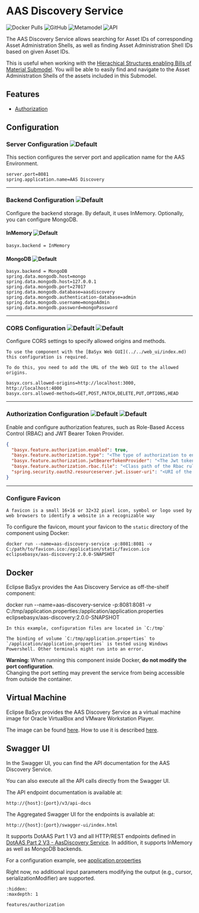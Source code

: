 # AAS Discovery Service

![Docker Pulls](https://img.shields.io/docker/pulls/eclipsebasyx/aas-discovery)
![GitHub](https://img.shields.io/github/license/eclipse-basyx/basyx-java-server-sdk)
![Metamodel](https://img.shields.io/badge/Metamodel-v3.0-yellow)
![API](https://img.shields.io/badge/API-v3.0-yellow)

The AAS Discovery Service allows searching for Asset IDs of corresponding Asset Administration Shells, as well as finding Asset Administration Shell IDs based on given Asset IDs.

This is useful when working with the [Hierachical Structures enabling Bills of Material Submodel](https://industrialdigitaltwin.org/wp-content/uploads/2023/04/IDTA-02011-1-0_Submodel_HierarchicalStructuresEnablingBoM.pdf). You will be able to easily find and navigate to the Asset Administration Shells of the assets included in this Submodel.

## Features
- [Authorization](./features/authorization.md)

## Configuration

### Server Configuration ![Default](https://img.shields.io/badge/required-true-red)
This section configures the server port and application name for the AAS Environment.
```properties
server.port=8081
spring.application.name=AAS Discovery
```
---

### Backend Configuration ![Default](https://img.shields.io/badge/required-true-red)
Configure the backend storage. By default, it uses InMemory. Optionally, you can configure MongoDB.
#### InMemory ![Default](https://img.shields.io/badge/default-true-blue)
```properties
basyx.backend = InMemory
```
#### MongoDB ![Default](https://img.shields.io/badge/default-false-blue)
```properties
basyx.backend = MongoDB
spring.data.mongodb.host=mongo
spring.data.mongodb.host=127.0.0.1
spring.data.mongodb.port=27017
spring.data.mongodb.database=aasdiscovery
spring.data.mongodb.authentication-database=admin
spring.data.mongodb.username=mongoAdmin
spring.data.mongodb.password=mongoPassword
```
--- 

### CORS Configuration ![Default](https://img.shields.io/badge/default-false-blue) ![Default](https://img.shields.io/badge/required-false-red)
Configure CORS settings to specify allowed origins and methods.

```{warning}
To use the component with the [BaSyx Web GUI](../../web_ui/index.md) this configuration is required.

To do this, you need to add the URL of the Web GUI to the allowed origins.
```

```properties
basyx.cors.allowed-origins=http://localhost:3000, http://localhost:4000
basyx.cors.allowed-methods=GET,POST,PATCH,DELETE,PUT,OPTIONS,HEAD
```
---

### Authorization Configuration ![Default](https://img.shields.io/badge/default-false-blue) ![Default](https://img.shields.io/badge/required-false-red)

Enable and configure authorization features, such as Role-Based Access Control (RBAC) and JWT Bearer Token Provider.
```json
{
  "basyx.feature.authorization.enabled": true,
  "basyx.feature.authorization.type": "<The type of authorization to enable>",
  "basyx.feature.authorization.jwtBearerTokenProvider": "<The Jwt token provider>",
  "basyx.feature.authorization.rbac.file": "<Class path of the Rbac rules file if authorization type is rbac>",
  "spring.security.oauth2.resourceserver.jwt.issuer-uri": "<URI of the resource server>"
}
```
---

### Configure Favicon
```{note}
A favicon is a small 16×16 or 32×32 pixel icon, symbol or logo used by web browsers to identify a website in a recognizable way
```
To configure the favicon, mount your favicon to the `static` directory of the component using Docker:
```
docker run --name=aas-discovery-service -p:8081:8081 -v C:/path/to/favicon.ico:/application/static/favicon.ico eclipsebasyx/aas-discovery:2.0.0-SNAPSHOT
```

## Docker
Eclipse BaSyx provides the Aas Discovery Service as off-the-shelf component:

docker run --name=aas-discovery-service -p:8081:8081 -v C:/tmp/application.properties:/application/application.properties eclipsebasyx/aas-discovery:2.0.0-SNAPSHOT 

```{note}
In this example, configuration files are located in `C:/tmp`
```

```{warning}
The binding of volume `C:/tmp/application.properties` to `/application/application.properties` is tested using Windows Powershell. Other terminals might run into an error.
```
**Warning:** When running this component inside Docker, **do not modify the port configuration**.  
Changing the port setting may prevent the service from being accessible from outside the container.


## Virtual Machine
Eclipse BaSyx provides the AAS Discovery Service as a virtual machine image for Oracle VirtualBox and VMware Workstation Player. 

The image can be found [here](https://oc.iese.de/index.php/s/9JyJAuOlhh9vMUu). How to use it is described [here](../../../user_tutorials/virtualmachines/alpine_virtualmachine_setup_use.md).

## Swagger UI
In the Swagger UI, you can find the API documentation for the AAS Discovery Service.

You can also execute all the API calls directly from the Swagger UI.

The API endpoint documentation is available at:

	http://{host}:{port}/v3/api-docs
	
The Aggregated Swagger UI for the endpoints is available at:

	http://{host}:{port}/swagger-ui/index.html

It supports DotAAS Part 1 V3 and all HTTP/REST endpoints defined in [DotAAS Part 2 V3 - AasDiscovery Service](https://app.swaggerhub.com/apis/Plattform_i40/DiscoveryServiceSpecification/V3.0.1_SSP-001).
In addition, it supports InMemory as well as MongoDB backends. 

For a configuration example, see [application.properties](https://github.com/eclipse-basyx/basyx-java-server-sdk/basyx.aasdiscoveryservice.component/src/main/resources/application.properties)

Right now, no additional input parameters modifying the output (e.g., cursor, serializationModifier) are supported.

```{toctree}
:hidden:
:maxdepth: 1

features/authorization
```